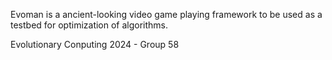 Evoman is a ancient-looking video game playing framework to be used as a testbed for optimization of algorithms.

Evolutionary Conputing 2024 - Group 58